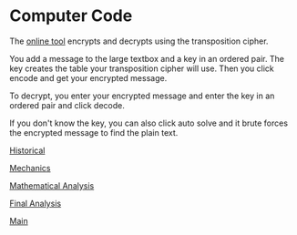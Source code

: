 # Computer Code

The 
[online tool](https://www.boxentriq.com/code-breaking/columnar-transposition-cipher)
encrypts and decrypts using the transposition cipher.

You add a message to the large textbox and a key in an ordered pair. The key creates the table your transposition cipher will use. Then you click encode and get your encrypted message.

To decrypt, you enter your encrypted message and enter the key in an ordered pair and click decode. 

If you don't know the key, you can also click auto solve and it brute forces the encrypted message to find the plain text.

[Historical](HistoricalTransposition.md)

[Mechanics](mechanicsTransposition.md)

[Mathematical Analysis](mathAnalysisTransposition.md)

[Final Analysis](finalAnalysisTransposition.md)

[Main](README.md)
